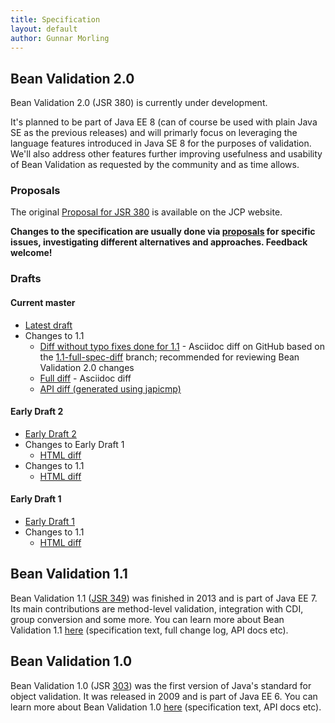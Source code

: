 ```yaml
---
title: Specification
layout: default
author: Gunnar Morling
---
```


## Bean Validation 2.0

Bean Validation 2.0 (JSR 380) is currently under development.

It's planned to be part of Java EE 8 (can of course be used with plain Java SE as the previous releases) and will primarly focus on leveraging the language features introduced in Java SE 8 for the purposes of validation.
We'll also address other features further improving usefulness and usability of Bean Validation as requested by the community and as time allows.

### Proposals

The original [Proposal for JSR 380](https://www.jcp.org/en/jsr/detail?id=380) is available on the JCP website.

**Changes to the specification are usually done via [proposals](/proposals/) for specific issues, investigating different alternatives and approaches.
Feedback welcome!**

### Drafts

#### Current master

* [Latest draft](/latest-draft/spec/)
* Changes to 1.1
  - [Diff without typo fixes done for 1.1](https://github.com/beanvalidation/beanvalidation-spec/compare/2a9d0ce21856386a8bf9a1d9e963ebffc049604a...spec-full) - Asciidoc diff on GitHub based on the [1.1-full-spec-diff](https://github.com/beanvalidation/beanvalidation-spec/tree/1.1-full-spec-diff) branch; recommended for reviewing Bean Validation 2.0 changes
  - [Full diff](https://github.com/beanvalidation/beanvalidation-spec/compare/8916b9637206e20590c131c04ca91a06788b3d37...spec-full) - Asciidoc diff
  - [API diff (generated using japicmp)](http://ci.hibernate.org/view/Validator/job/beanvalidation-api-master/ws/target/japicmp/default-cli.html)

#### Early Draft 2

* [Early Draft 2](/2.0/spec/2.0.0.alpha2/)
* Changes to Early Draft 1
  - [HTML diff](/2.0/spec/2.0.0.alpha2/diff/diff-to-2.0-ed1.html)
* Changes to 1.1
  - [HTML diff](/2.0/spec/2.0.0.alpha2/diff/diff-to-1.1.html)

#### Early Draft 1

* [Early Draft 1](/2.0/spec/2.0.0.alpha1/)
* Changes to 1.1
  - [HTML diff](/2.0/spec/2.0.0.alpha1/diff/)

## Bean Validation 1.1

Bean Validation 1.1 ([JSR 349](https://www.jcp.org/en/jsr/detail?id=349)) was finished in 2013 and is part of Java EE 7.
Its main contributions are method-level validation, integration with CDI, group conversion and some more.
You can learn more about Bean Validation 1.1 [here](/1.1/) (specification text, full change log, API docs etc).

## Bean Validation 1.0

Bean Validation 1.0 (JSR [303](https://www.jcp.org/en/jsr/detail?id=303)) was the first version of Java's standard for object validation.
It was released in 2009 and is part of Java EE 6.
You can learn more about Bean Validation 1.0 [here](/1.0/) (specification text, API docs etc).
